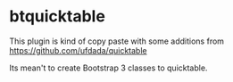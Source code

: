 # btquicktable

This plugin is kind of copy paste with some additions from https://github.com/ufdada/quicktable

Its mean't to create Bootstrap 3 classes to quicktable.
